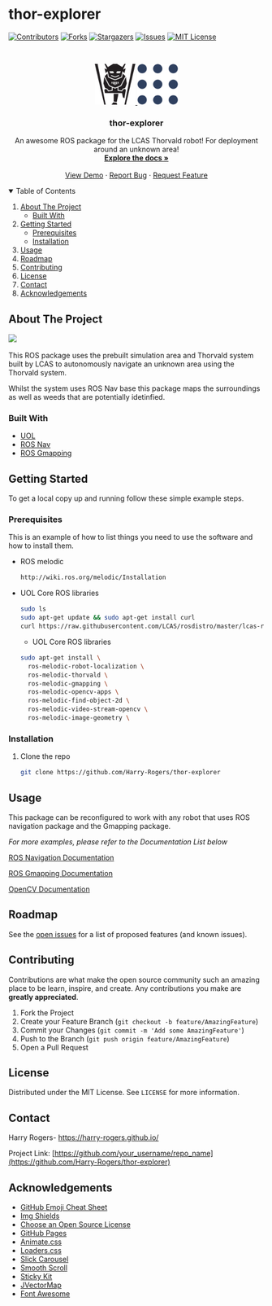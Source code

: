 # thor-explorer


[![Contributors][contributors-shield]][contributors-url]
[![Forks][forks-shield]][forks-url]
[![Stargazers][stars-shield]][stars-url]
[![Issues][issues-shield]][issues-url]
[![MIT License][license-shield]][license-url]



<!-- PROJECT LOGO -->
<br />
<p align="center">
  <a href="https://github.com/Harry-Rogers/thor-explorer">
    <img src="images/LCAS.png" alt="Logo" width="80" height="80">
    <img src="images/ROS.png" alt="Logo" width="80" height="80">
  </a>

  <h3 align="center">thor-explorer</h3>

  <p align="center">
    An awesome ROS package for the LCAS Thorvald robot! For deployment around an unknown area!
    <br />
    <a href="https://github.com/Harry-Rogers/thor-explorer"><strong>Explore the docs »</strong></a>
    <br />
    <br />
    <a href="https://github.com/Harry-Rogers/thor-explorer">View Demo</a>
    ·
    <a href="https://github.com/Harry-Rogers/thor-explorer/issues">Report Bug</a>
    ·
    <a href="https://github.com/Harry-Rogers/thor-explorer/issues">Request Feature</a>
  </p>
</p>



<!-- TABLE OF CONTENTS -->
<details open="open">
  <summary>Table of Contents</summary>
  <ol>
    <li>
      <a href="#about-the-project">About The Project</a>
      <ul>
        <li><a href="#built-with">Built With</a></li>
      </ul>
    </li>
    <li>
      <a href="#getting-started">Getting Started</a>
      <ul>
        <li><a href="#prerequisites">Prerequisites</a></li>
        <li><a href="#installation">Installation</a></li>
      </ul>
    </li>
    <li><a href="#usage">Usage</a></li>
    <li><a href="#roadmap">Roadmap</a></li>
    <li><a href="#contributing">Contributing</a></li>
    <li><a href="#license">License</a></li>
    <li><a href="#contact">Contact</a></li>
    <li><a href="#acknowledgements">Acknowledgements</a></li>
  </ol>
</details>



<!-- ABOUT THE PROJECT -->
## About The Project

<img src = "images/dynamic.png">

This ROS package uses the prebuilt simulation area and Thorvald system built by LCAS to autonomously navigate an unknown area using the Thorvald system.

Whilst the system uses ROS Nav base this package maps the surroundings as well as weeds that are potentially idetinfied.

### Built With

* [UOL](https://github.com/LCAS/CMP9767M)
* [ROS Nav](http://wiki.ros.org/navigation)
* [ROS Gmapping](http://wiki.ros.org/gmapping)




<!-- GETTING STARTED -->
## Getting Started

To get a local copy up and running follow these simple example steps.

### Prerequisites

This is an example of how to list things you need to use the software and how to install them.
* ROS melodic
  ```sh
  http://wiki.ros.org/melodic/Installation
  ```
* UOL Core ROS libraries 
  ```sh
  sudo ls
  sudo apt-get update && sudo apt-get install curl
  curl https://raw.githubusercontent.com/LCAS/rosdistro/master/lcas-rosdistro-setup.sh | bash -  
  ```
  * UOL Core ROS libraries 
  ```sh
  sudo apt-get install \ 
    ros-melodic-robot-localization \
    ros-melodic-thorvald \
    ros-melodic-gmapping \
    ros-melodic-opencv-apps \
    ros-melodic-find-object-2d \
    ros-melodic-video-stream-opencv \
    ros-melodic-image-geometry \
  ```
  
### Installation

1. Clone the repo
   ```sh
   git clone https://github.com/Harry-Rogers/thor-explorer
   ```

<!-- USAGE EXAMPLES -->
## Usage

This package can be reconfigured to work with any robot that uses ROS navigation package and the Gmapping package. 

_For more examples, please refer to the Documentation List below_

[ROS Navigation Documentation](http://wiki.ros.org/navigation)

[ROS Gmapping Documentation](http://wiki.ros.org/gmapping)

[OpenCV Documentation](https://docs.opencv.org/master/d6/d00/tutorial_py_root.html)



<!-- ROADMAP -->
## Roadmap

See the [open issues](https://github.com/Harry-Rogers/thor-explorer/issues) for a list of proposed features (and known issues).



<!-- CONTRIBUTING -->
## Contributing

Contributions are what make the open source community such an amazing place to be learn, inspire, and create. Any contributions you make are **greatly appreciated**.

1. Fork the Project
2. Create your Feature Branch (`git checkout -b feature/AmazingFeature`)
3. Commit your Changes (`git commit -m 'Add some AmazingFeature'`)
4. Push to the Branch (`git push origin feature/AmazingFeature`)
5. Open a Pull Request



<!-- LICENSE -->
## License

Distributed under the MIT License. See `LICENSE` for more information.



<!-- CONTACT -->
## Contact

Harry Rogers- https://harry-rogers.github.io/

Project Link: [https://github.com/your_username/repo_name](https://github.com/Harry-Rogers/thor-explorer)



<!-- ACKNOWLEDGEMENTS -->
## Acknowledgements
* [GitHub Emoji Cheat Sheet](https://www.webpagefx.com/tools/emoji-cheat-sheet)
* [Img Shields](https://shields.io)
* [Choose an Open Source License](https://choosealicense.com)
* [GitHub Pages](https://pages.github.com)
* [Animate.css](https://daneden.github.io/animate.css)
* [Loaders.css](https://connoratherton.com/loaders)
* [Slick Carousel](https://kenwheeler.github.io/slick)
* [Smooth Scroll](https://github.com/cferdinandi/smooth-scroll)
* [Sticky Kit](http://leafo.net/sticky-kit)
* [JVectorMap](http://jvectormap.com)
* [Font Awesome](https://fontawesome.com)





<!-- MARKDOWN LINKS & IMAGES -->
<!-- https://www.markdownguide.org/basic-syntax/#reference-style-links -->
[contributors-shield]: https://img.shields.io/github/all-contributors/Harry-Rogers/thor-explorer
[contributors-url]: https://github.com/Harry-Rogers
[forks-shield]: https://img.shields.io/github/forks/Harry-Rogers/thor-explorer
[forks-url]: https://github.com/Harry-Rogers/thor-explorer/network/members
[stars-shield]: https://img.shields.io/github/stars/Harry-Rogers/thor-explorer
[stars-url]: https://github.com/Harry-Rogers/thor-explorer/stargazers
[issues-shield]: https://img.shields.io/github/issues/Harry-Rogers/thor-explorer
[issues-url]: https://github.com/Harry-Rogers/thor-explorer/issues
[license-shield]: https://img.shields.io/github/license/Harry-Rogers/thor-explorer
[license-url]: https://github.com/Harry-Rogers/thor-explorerblob/master/LICENSE.txt

